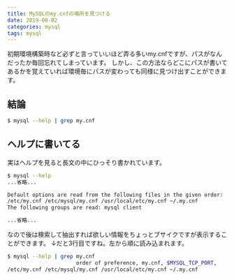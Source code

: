 ```yaml
---
title: MySQLのmy.cnfの場所を見つける
date: 2019-08-02
categories: mysql
tags: mysql
---
```

初期環境構築時など必ずと言っていいほど弄る多いmy.cnfですが、パスがなんだったか毎回忘れてしまっています。
しかし、この方法ならどこにパスが書いてあるかを覚えていれば環境毎にパスが変わっても同様に見つけ出すことができます。

## 結論

```sh
$ mysql --help | grep my.cnf
```

## ヘルプに書いてる

実はヘルプを見ると長文の中にひっそり書かれています。


```sh
$ mysql --help
...省略...

Default options are read from the following files in the given order:
/etc/my.cnf /etc/mysql/my.cnf /usr/local/etc/my.cnf ~/.my.cnf
The following groups are read: mysql client

...省略...
```

なので後は検索して抽出すれば欲しい情報をちょっとブサイクですが表示することができます。
↓だと3行目ですね。左から順に読み込まれます。

```sh
$ mysql --help | grep my.cnf
                      order of preference, my.cnf, $MYSQL_TCP_PORT,
/etc/my.cnf /etc/mysql/my.cnf /usr/local/etc/my.cnf ~/.my.cnf
```

